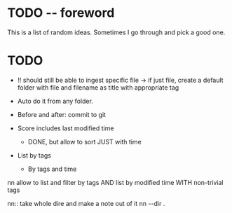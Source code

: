 
# TODO -- foreword

This is a list of random ideas.
Sometimes I go through and pick a good one.

# TODO

- !! should still be able to ingest specific file -> if just file, create a default folder with file and filename as title with appropriate tag

- Auto do it from any folder.
- Before and after: commit to git


- Score includes last modified time
    - DONE, but allow to sort JUST with time
- List by tags
    - By tags and time

nn allow to list and filter by tags
AND list by modified time WITH non-trivial tags

nn:: take whole dire and make a note out of it
    nn --dir . <title>

ez to code:
    build dashboard with all todo:::a, b
    send my mail if not empty
    SUPER QUICK HACK: do it immediately!


ns super useful idea:
    restrict search to tag
    ns 'nethogs' --> ns -t linux nethogs
    ns -t now project

    support vi open a set of uuids:

    ns -b something
    bucket:::luid1, luid2, ...

nn: ingest should ingest WO having to be in proper folder. should do git before and after automatically.

nn: insert date after first pound

- More search points if:
    - Search is in title
    - Has UUID
    - Has tag
    - Had an `important` or `todo` tag.

- critical.sh -> proper python script -- maybe produce html page.

- nn --sshot or something like that: copy last screenshot or last 1 hour screenshot to dir with last touched note.md file.

- nn -l --last: open last modified note.md
- nn --recent: last 10 by modified time, option to open any of them
    | tocb -> toclipboard
    --> put all output in clipboard, have a mode to select line by line (0....n): just input the line want to copy in cliipboard.
    !!!! ns -f <whatever>  <-- just output the file instead of opening in vim. Use to open within vim.
dcore: hsearch: regex search bash history
dcore: clipboard manipulator (0-10: pick line to put in clipboard)
    ^^ extract files and folders

tag:-:now support

    in doc:
want to be able to enter in gdoc or any mode of entry where my system is not available (mail, etc).
pragmatic programmer: use text as format, make changing possible 
    ns -F
    ^^ same as -O but just output the single file so that it can be used in vim:
    !e ns -F vim
    score: take into account when file last modified
    take into account modified frequency (can infer from git)
    should have an option to order result chronologically. or at least boost by chronology
    ingest --task <file.md> -> file as task
    ingest --task_complete <folder>

    ingest here: create in current directory instead of "low"

ns: penalize if /meh is in path
    if `meh` in filename of folder, penalize
++ consider path in search

if tag:::important --> HIGHER SCORE

ns: BUILD THE DASHBOARD. TODO:::A should be unbreak-now (in red)
ns <x> -c0 : just display match line with nothing else
ns -o: don't print, just show choices
python install: bashrc / profile: at one place not the same, just generalize
find . | grep tata | save
save: configurable, by default goes in a folder, picking a new name

if search term anywhere in UUID, it's a big deal

Reorgnize new structure:
    - parse.py
        - article -> content, titles, tags, uuid
    - search.py
        - return (rank, note-path)
    - cmdline/ 
        - all commands and shortcuts
    - mutate.py
        - append, fix metadata, move, ...

- generalize shortcuts (no .basrc stuff), put all of them in ./commandline or something like that. 
-> nowa, nowb, nowc, now

- See other TODOs in individual python files as well.

tags
    tag[SEP]now --> $ now either opens only one or list 
    could make generic with topen <tag>
    tag lost

ns --list-tags
    List all tags and popularity.
    --uuid list of uuids

t <t number>: create / open task folder
ns -> sn `search notes`
ns -l 10: list last 10 folders in `low`. Also: task?
instead of uuid:::now, use tag:::now and allow > 1 with selection (/w default open most recently modified)
tag:::wait
complete task button: move from task to low, with tag `completed task` and add date if not there
low: don't search beyond 3 months, older it is, lower score it gets
had tag:::important: + ranking
movenow: move to folder that has now. Can do that with any search folder (think how to consolidate).
file <folder>: move to low, preprend date if not already exist

notes:
    refactor such that can know every score comes from which rule (class-like with name)
    only lookback 3 months for low
    kvp list, tag list <-- all in same meta package
